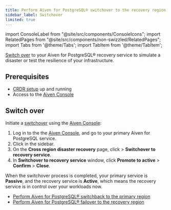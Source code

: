 ```yaml
---
title: Perform Aiven for PostgreSQL® switchover to the recovery region
sidebar_label: Switchover
limited: true
---
```


import ConsoleLabel from "@site/src/components/ConsoleIcons";
import RelatedPages from "@site/src/components/non-swizzled/RelatedPages";
import Tabs from '@theme/Tabs';
import TabItem from '@theme/TabItem';

[Switch over](/docs/products/postgresql/crdr/crdr-overview#switchover-to-the-recovery-region) to your Aiven for PostgreSQL® recovery service to simulate a disaster or test the resilience of your infrastructure.

## Prerequisites

- [CRDR setup](/docs/products/postgresql/crdr/enable-crdr) up and running
- Access to the [Aiven Console](https://console.aiven.io/)

## Switch over

Initiate a [switchover](/docs/products/postgresql/crdr/crdr-overview#switchover-to-the-recovery-region)
using the [Aiven Console](https://console.aiven.io/):

1. Log in to the the [Aiven Console](https://console.aiven.io/), and go to your primary
   Aiven for PostgreSQL service.
1. Click <ConsoleLabel name="disasterrecovery"/> in the sidebar.
1. On the **Cross region disaster recovery** page, click <ConsoleLabel name="actions"/> >
   **Switchover to recovery service**.
1. In **Switchover to recovery service** window, click **Promote to active** > **Confirm** >
   **Close**.

When the switchover process is completed, your primary service is **Passive**, and the
recovery service is **Active**, which means the recovery service is in control over your
workloads now.

<RelatedPages/>

- [Perform Aiven for PostgreSQL® switchback to the primary region](/docs/products/postgresql/crdr/switchover/crdr-switchback)
- [Perform Aiven for PostgreSQL® failover to the recovery region](/docs/products/postgresql/crdr/failover/crdr-failover-to-recovery)
